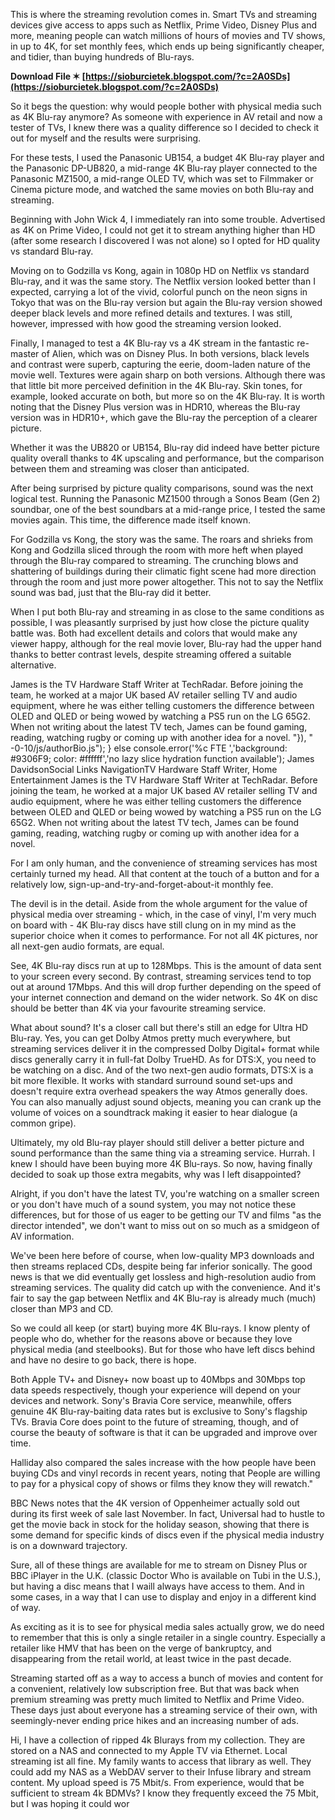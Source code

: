 This is where the streaming revolution comes in. Smart TVs and streaming devices give access to apps such as Netflix, Prime Video, Disney Plus and more, meaning people can watch millions of hours of movies and TV shows, in up to 4K, for set monthly fees, which ends up being significantly cheaper, and tidier, than buying hundreds of Blu-rays.
 
**Download File ✶ [https://sioburcietek.blogspot.com/?c=2A0SDs](https://sioburcietek.blogspot.com/?c=2A0SDs)**


 
So it begs the question: why would people bother with physical media such as 4K Blu-ray anymore? As someone with experience in AV retail and now a tester of TVs, I knew there was a quality difference so I decided to check it out for myself and the results were surprising.
 
For these tests, I used the Panasonic UB154, a budget 4K Blu-ray player and the Panasonic DP-UB820, a mid-range 4K Blu-ray player connected to the Panasonic MZ1500, a mid-range OLED TV, which was set to Filmmaker or Cinema picture mode, and watched the same movies on both Blu-ray and streaming.

Beginning with John Wick 4, I immediately ran into some trouble. Advertised as 4K on Prime Video, I could not get it to stream anything higher than HD (after some research I discovered I was not alone) so I opted for HD quality vs standard Blu-ray.
 
Moving on to Godzilla vs Kong, again in 1080p HD on Netflix vs standard Blu-ray, and it was the same story. The Netflix version looked better than I expected, carrying a lot of the vivid, colorful punch on the neon signs in Tokyo that was on the Blu-ray version but again the Blu-ray version showed deeper black levels and more refined details and textures. I was still, however, impressed with how good the streaming version looked.
 
Finally, I managed to test a 4K Blu-ray vs a 4K stream in the fantastic re-master of Alien, which was on Disney Plus. In both versions, black levels and contrast were superb, capturing the eerie, doom-laden nature of the movie well. Textures were again sharp on both versions. Although there was that little bit more perceived definition in the 4K Blu-ray. Skin tones, for example, looked accurate on both, but more so on the 4K Blu-ray. It is worth noting that the Disney Plus version was in HDR10, whereas the Blu-ray version was in HDR10+, which gave the Blu-ray the perception of a clearer picture.
 
Whether it was the UB820 or UB154, Blu-ray did indeed have better picture quality overall thanks to 4K upscaling and performance, but the comparison between them and streaming was closer than anticipated.
 
After being surprised by picture quality comparisons, sound was the next logical test. Running the Panasonic MZ1500 through a Sonos Beam (Gen 2) soundbar, one of the best soundbars at a mid-range price, I tested the same movies again. This time, the difference made itself known.
 
For Godzilla vs Kong, the story was the same. The roars and shrieks from Kong and Godzilla sliced through the room with more heft when played through the Blu-ray compared to streaming. The crunching blows and shattering of buildings during their climatic fight scene had more direction through the room and just more power altogether. This not to say the Netflix sound was bad, just that the Blu-ray did it better.
 
When I put both Blu-ray and streaming in as close to the same conditions as possible, I was pleasantly surprised by just how close the picture quality battle was. Both had excellent details and colors that would make any viewer happy, although for the real movie lover, Blu-ray had the upper hand thanks to better contrast levels, despite streaming offered a suitable alternative.
 
James is the TV Hardware Staff Writer at TechRadar. Before joining the team, he worked at a major UK based AV retailer selling TV and audio equipment, where he was either telling customers the difference between OLED and QLED or being wowed by watching a PS5 run on the LG 65G2. When not writing about the latest TV tech, James can be found gaming, reading, watching rugby or coming up with another idea for a novel. "}), " -0-10/js/authorBio.js"); } else  console.error('%c FTE ','background: #9306F9; color: #ffffff','no lazy slice hydration function available'); James DavidsonSocial Links NavigationTV Hardware Staff Writer, Home Entertainment James is the TV Hardware Staff Writer at TechRadar. Before joining the team, he worked at a major UK based AV retailer selling TV and audio equipment, where he was either telling customers the difference between OLED and QLED or being wowed by watching a PS5 run on the LG 65G2. When not writing about the latest TV tech, James can be found gaming, reading, watching rugby or coming up with another idea for a novel.
 
For I am only human, and the convenience of streaming services has most certainly turned my head. All that content at the touch of a button and for a relatively low, sign-up-and-try-and-forget-about-it monthly fee.
 
The devil is in the detail. Aside from the whole argument for the value of physical media over streaming - which, in the case of vinyl, I'm very much on board with - 4K Blu-ray discs have still clung on in my mind as the superior choice when it comes to performance. For not all 4K pictures, nor all next-gen audio formats, are equal.
 
See, 4K Blu-ray discs run at up to 128Mbps. This is the amount of data sent to your screen every second. By contrast, streaming services tend to top out at around 17Mbps. And this will drop further depending on the speed of your internet connection and demand on the wider network. So 4K on disc should be better than 4K via your favourite streaming service.
 
What about sound? It's a closer call but there's still an edge for Ultra HD Blu-ray. Yes, you can get Dolby Atmos pretty much everywhere, but streaming services deliver it in the compressed Dolby Digital+ format while discs generally carry it in full-fat Dolby TrueHD. As for DTS:X, you need to be watching on a disc. And of the two next-gen audio formats, DTS:X is a bit more flexible. It works with standard surround sound set-ups and doesn't require extra overhead speakers the way Atmos generally does. You can also manually adjust sound objects, meaning you can crank up the volume of voices on a soundtrack making it easier to hear dialogue (a common gripe).
 
Ultimately, my old Blu-ray player should still deliver a better picture and sound performance than the same thing via a streaming service. Hurrah. I knew I should have been buying more 4K Blu-rays. So now, having finally decided to soak up those extra megabits, why was I left disappointed?
 
Alright, if you don't have the latest TV, you're watching on a smaller screen or you don't have much of a sound system, you may not notice these differences, but for those of us eager to be getting our TV and films "as the director intended", we don't want to miss out on so much as a smidgeon of AV information.
 
We've been here before of course, when low-quality MP3 downloads and then streams replaced CDs, despite being far inferior sonically. The good news is that we did eventually get lossless and high-resolution audio from streaming services. The quality did catch up with the convenience. And it's fair to say the gap between Netflix and 4K Blu-ray is already much (much) closer than MP3 and CD.
 
So we could all keep (or start) buying more 4K Blu-rays. I know plenty of people who do, whether for the reasons above or because they love physical media (and steelbooks). But for those who have left discs behind and have no desire to go back, there is hope.
 
Both Apple TV+ and Disney+ now boast up to 40Mbps and 30Mbps top data speeds respectively, though your experience will depend on your devices and network. Sony's Bravia Core service, meanwhile, offers genuine 4K Blu-ray-baiting data rates but is exclusive to Sony's flagship TVs. Bravia Core does point to the future of streaming, though, and of course the beauty of software is that it can be upgraded and improve over time.
 
Halliday also compared the sales increase with the how people have been buying CDs and vinyl records in recent years, noting that People are willing to pay for a physical copy of shows or films they know they will rewatch."
 
BBC News notes that the 4K version of Oppenheimer actually sold out during its first week of sale last November. In fact, Universal had to hustle to get the movie back in stock for the holiday season, showing that there is some demand for specific kinds of discs even if the physical media industry is on a downward trajectory.
 
Sure, all of these things are available for me to stream on Disney Plus or BBC iPlayer in the U.K. (classic Doctor Who is available on Tubi in the U.S.), but having a disc means that I waill always have access to them. And in some cases, in a way that I can use to display and enjoy in a different kind of way.
 
As exciting as it is to see for physical media sales actually grow, we do need to remember that this is only a single retailer in a single country. Especially a retailer like HMV that has been on the verge of bankruptcy, and disappearing from the retail world, at least twice in the past decade.
 
Streaming started off as a way to access a bunch of movies and content for a convenient, relatively low subscription free. But that was back when premium streaming was pretty much limited to Netflix and Prime Video. These days just about everyone has a streaming service of their own, with seemingly-never ending price hikes and an increasing number of ads.
 
Hi,
I have a collection of ripped 4k Blurays from my collection. They are stored on a NAS and connected to my Apple TV via Ethernet. Local streaming ist all fine.
My family wants to access that library as well. They could add my NAS as a WebDAV server to their Infuse library and stream content.
My upload speed is 75 Mbit/s. From experience, would that be sufficient to stream 4k BDMVs? I know they frequently exceed the 75 Mbit, but I was hoping it could wor